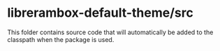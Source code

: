 # librerambox-default-theme/src

This folder contains source code that will automatically be added to the classpath when the package is used.
